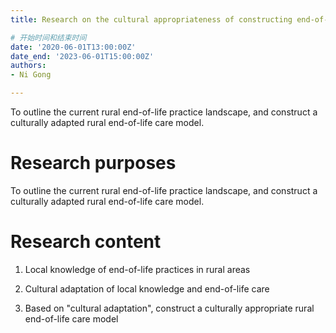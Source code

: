 ```yaml
---
title: Research on the cultural appropriateness of constructing end-of-Life care models in rural area

# 开始时间和结束时间
date: '2020-06-01T13:00:00Z'
date_end: '2023-06-01T15:00:00Z'
authors:
- Ni Gong

---
```

To outline the current rural end-of-life practice landscape, and construct a culturally adapted rural end-of-life care model.

<!--more-->

# Research purposes
To outline the current rural end-of-life practice landscape, and construct a culturally adapted rural end-of-life care model.
# Research content
1. Local knowledge of end-of-life practices in rural areas
2. Cultural adaptation of local knowledge and end-of-life care

3. Based on "cultural adaptation", construct a culturally appropriate rural end-of-life care model



